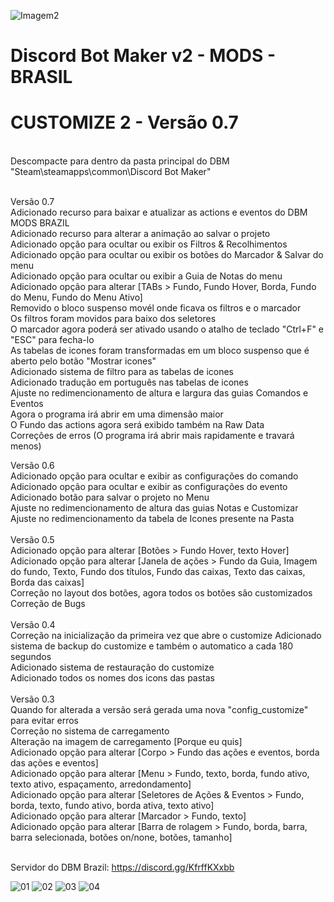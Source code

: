 ![Imagem2](https://user-images.githubusercontent.com/43226244/131952818-12cb8eb1-0337-40e0-a1c8-0cdb3ee3cebb.png)
# Discord Bot Maker v2 - MODS - BRASIL

# CUSTOMIZE 2 - Versão 0.7
<br>
Descompacte para dentro da pasta principal do DBM "Steam\steamapps\common\Discord Bot Maker"
<br><br>

Versão 0.7<br>
Adicionado recurso para baixar e atualizar as actions e eventos do DBM MODS BRAZIL<br>
Adicionado recurso para alterar a animação ao salvar o projeto<br>
Adicionado opção para ocultar ou exibir os Filtros & Recolhimentos<br>
Adicionado opção para ocultar ou exibir os botões do Marcador & Salvar do menu<br>
Adicionado opção para ocultar ou exibir a Guia de Notas do menu<br>
Adicionado opção para alterar [TABs > Fundo, Fundo Hover, Borda, Fundo do Menu, Fundo do Menu Ativo]<br>
Removido o bloco suspenso movél onde ficava os filtros e o marcador<br>
Os filtros foram movidos para baixo dos seletores<br>
O marcador agora poderá ser ativado usando o atalho de teclado "Ctrl+F" e "ESC" para fecha-lo<br>
As tabelas de icones foram transformadas em um bloco suspenso que é aberto pelo botão "Mostrar icones"<br>
Adicionado sistema de filtro para as tabelas de icones<br>
Adicionado tradução em português nas tabelas de icones<br>
Ajuste no redimencionamento de altura e largura das guias Comandos e Eventos<br>
Agora o programa irá abrir em uma dimensão maior<br>
O Fundo das actions agora será exibido também na Raw Data<br>
Correções de erros (O programa irá abrir mais rapidamente e travará menos)<br>

Versão 0.6<br>
Adicionado opção para ocultar e exibir as configurações do comando<br>
Adicionado opção para ocultar e exibir as configurações do evento<br>
Adicionado botão para salvar o projeto no Menu<br>
Ajuste no redimencionamento de altura das guias Notas e Customizar<br>
Ajuste no redimencionamento da tabela de Icones presente na Pasta<br>
<br>
Versão 0.5<br>
Adicionado opção para alterar [Botões > Fundo Hover, texto Hover]<br>
Adicionado opção para alterar [Janela de ações > Fundo da Guia, Imagem do fundo, Texto, Fundo dos títulos, Fundo das caixas, Texto das caixas, Borda das caixas]<br>
Correção no layout dos botões, agora todos os botões são customizados<br>
Correção de Bugs<br>
<br>
Versão 0.4<br>
Correção na inicialização da primeira vez que abre o customize
Adicionado sistema de backup do customize e também o automatico a cada 180 segundos<br>
Adicionado sistema de restauração do customize<br>
Adicionado todos os nomes dos icons das pastas<br>
<br>
Versão 0.3<br>
Quando for alterada a versão será gerada uma nova "config_customize" para evitar erros<br>
Correção no sistema de carregamento<br>
Alteração na imagem de carregamento [Porque eu quis]<br>
Adicionado opção para alterar [Corpo > Fundo das ações e eventos, borda das ações e eventos]<br>
Adicionado opção para alterar [Menu > Fundo, texto, borda, fundo ativo, texto ativo, espaçamento, arredondamento]<br>
Adicionado opção para alterar [Seletores de Ações & Eventos > Fundo, borda, texto, fundo ativo, borda ativa, texto ativo]<br>
Adicionado opção para alterar [Marcador > Fundo, texto]<br>
Adicionado opção para alterar [Barra de rolagem > Fundo, borda, barra, barra selecionada, botões on/none, botões, tamanho]<br>
<br>

Servidor do DBM Brazil: https://discord.gg/KfrffKXxbb

![01](https://user-images.githubusercontent.com/43226244/227051699-2a476f91-3c0b-49ee-86f2-33852435d065.png)
![02](https://user-images.githubusercontent.com/43226244/227051757-26f5dc7c-befc-4b9d-bbf5-4b7ddda94a04.png)
![03](https://user-images.githubusercontent.com/43226244/227051808-c5cfd78e-2449-42c3-85f7-224ca030b8fa.png)
![04](https://user-images.githubusercontent.com/43226244/227052128-ba925b5b-bda3-4a88-a6b1-ea249b07544f.png)


